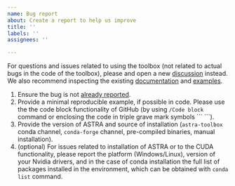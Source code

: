```yaml
---
name: Bug report
about: Create a report to help us improve
title: ''
labels: ''
assignees: ''

---
```


For questions and issues related to using the toolbox (not related to actual bugs in the code of the toolbox), please and open a new [discussion](https://github.com/astra-toolbox/astra-toolbox/discussions) instead. We also recommend inspecting the existing [documentation](https://astra-toolbox.com/docs/index.html) and [examples](https://github.com/astra-toolbox/astra-toolbox/tree/master/samples).

1. Ensure the bug is not [already reported](https://github.com/astra-toolbox/astra-toolbox/issues).
2. Provide a minimal reproducible example, if possible in code. Please use the the code block functionality of GitHub (by using `/Code block` command or enclosing the code in triple grave mark symbols \`\`\` \`\`\`). 
3. Provide the version of ASTRA and source of installation (`astra-toolbox` conda channel, `conda-forge` channel, pre-compiled binaries, manual installation).
4. (optional) For issues related to installation of ASTRA or to the CUDA functionality, please report the platform (Windows/Linux), version of your Nvidia drivers, and in the case of conda installation the full list of packages installed in the environment, which can be obtained with `conda list` command.
